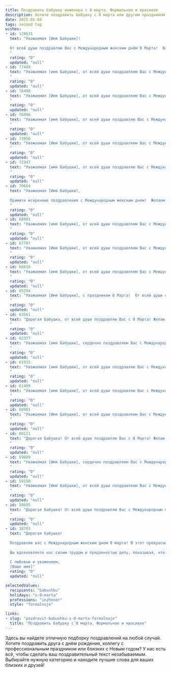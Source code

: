 ```yaml
---
title: Поздравить бабушку инженера с 8 марта. Формальное и красивое
description: Хотите поздравить бабушку с 8 марта или другим праздником? Наш ИИ создаст незабываемое поздравление, а вы обязательно выделитесь среди других.  
date: 2025-01-04
tags: second tag
wishes:
- id: 129631
  text: "Уважаемая [Имя Бабушки]!
  
  От всей души поздравляю Вас с Международным женским днём 8 Марта!  Ваши профессиональные достижения как инженера всегда вызывали восхищение, а  ваша мудрость и доброта — пример для всех нас. Желаю Вам крепкого здоровья,  радости,  семейного благополучия и  многих счастливых лет жизни!
  "
  rating: "0"
  updated: "null"
- id: 77449
  text: "Уважаемая [имя Бабушки], от всей души поздравляем Вас с Международным женским днем 8 Марта! Желаем Вам крепкого здоровья,  неиссякаемой энергии и вдохновения.  Пусть  Ваша жизнь будет наполнена радостью, любовью и заботой близких.  Особая благодарность за Ваш талант и вклад в развитие инженерной отрасли.
  "
  rating: "0"
  updated: "null"
- id: 76498
  text: "Уважаемая [Имя Бабушки], от всей души поздравляем Вас с Международным женским днем 8 Марта! Желаем Вам крепкого здоровья, неиссякаемой энергии, весеннего настроения и благополучия. Пусть Ваша жизнь будет наполнена радостью, теплом и заботой близких людей. Особую признательность выражаем Вам за Ваш труд и профессионализм как талантливого инженера.
  "
  rating: "0"
  updated: "null"
- id: 76496
  text: "Уважаемая [имя Бабушки], от всей души поздравляю Вас с Международным женским днем 8 Марта! Желаю Вам крепкого здоровья, неиссякаемой энергии и вдохновения, чтобы и впредь радовать мир своими талантами и знаниями! Пусть Ваша жизнь будет наполнена теплом, заботой и любовью близких людей. С праздником!
  "
  rating: "0"
  updated: "null"
- id: 73956
  text: "Уважаемая [Имя Бабушки], от всей души поздравляем Вас с Международным женским днем! Желаем Вам крепкого здоровья, благополучия и счастья! Пусть Ваша инженерная жилка  и дальше приносит плоды,  а каждый день будет наполнен яркими моментами и приятными эмоциями!
  "
  rating: "0"
  updated: "null"
- id: 72347
  text: "Уважаемая [имя Бабушки], от всей души поздравляю Вас с Международным женским днём 8 марта! Желаю Вам крепкого здоровья, бодрости духа, семейного тепла и благополучия. Пусть Ваша жизнь будет наполнена радостью, любовью и интересными событиями. С праздником, уважаемая [имя Бабушки], инженер от Бога!
  "
  rating: "0"
  updated: "null"
- id: 70664
  text: "Уважаемая [Имя Бабушки],
  
  Примите искренние поздравления с Международным женским днем!  Желаем Вам крепкого здоровья,  радости,  благополучия и мирного неба над головой. Пусть каждый день будет наполнен теплом, заботой близких и светлыми чувствами.  Особую благодарность выражаем Вам за Ваш труд  инженера, за ваш блестящий ум и талант.  Счастья Вам, Бабушка!
  "
  rating: "0"
  updated: "null"
- id: 68901
  text: "Уважаемая [имя Бабушки], от всей души поздравляем Вас с Международным женским днем 8 Марта! Пусть этот день принесет Вам множество радостных мгновений, а Ваше сердце будет согрето теплом любви и заботой близких. Желаем Вам крепкого здоровья, оптимизма, творческих успехов и благополучия!
  "
  rating: "0"
  updated: "null"
- id: 67707
  text: "Уважаемая [Имя Бабушки], от всей души поздравляем Вас с Международным женским днем! Желаем Вам крепкого здоровья, неиссякаемой энергии, вдохновения и  радостных моментов в жизни. Пусть Ваш профессионализм, инженерный талант и богатый опыт всегда будут востребованы и оценены по достоинству. С праздником!
  "
  rating: "0"
  updated: "null"
- id: 66618
  text: "Уважаемая [имя Бабушки], от всей души поздравляем Вас с Международным женским днем! Пусть этот день принесет  Вам  радость, улыбки и  теплоту. Желаем  Вам  крепкого здоровья, бодрости духа,  неиссякаемой энергии и  успеха в  Вашей  замечательной  профессии  инженера.
  "
  rating: "0"
  updated: "null"
- id: 65294
  text: "Уважаемая [Имя Бабушки], с праздником 8 Марта!  От всей души желаем Вам крепкого здоровья, ярких и радостных событий, весеннего настроения и вдохновения. Ваша самоотверженность и талант инженера всегда служили примером для всех. Пусть этот день будет наполнен теплом, любовью и заботой близких.
  "
  rating: "0"
  updated: "null"
- id: 63561
  text: "Дорогая Бабушка, от всей души поздравляю Вас с 8 Марта! Желаю Вам крепкого здоровья, оптимизма, неиссякаемой энергии и бесконечного вдохновения. Пусть каждый день приносит Вам радость, а Ваши инженерные таланты продолжают приносить пользу миру.
  "
  rating: "0"
  updated: "null"
- id: 62377
  text: "Уважаемая [имя Бабушки], сердечно поздравляем Вас с Международным женским днем! Желаем Вам крепкого здоровья, неиссякаемой энергии, радости и благополучия. Пусть Ваша жизнь будет полна светлых и счастливых моментов, а  огромный опыт и талант инженера продолжают вдохновлять и приносить пользу. С праздником!
  "
  rating: "0"
  updated: "null"
- id: 61915
  text: "Уважаемая [имя Бабушки], от всей души поздравляю Вас с Международным женским днем! Желаю Вам крепкого здоровья, неиссякаемой энергии, радости и тепла в душе. Пусть Ваша жизненная дорога будет светлой и увлекательной, а каждое мгновение приносит Вам удовлетворение. С праздником, дорогая Бабушка!
  "
  rating: "0"
  updated: "null"
- id: 61409
  text: "Уважаемая [имя Бабушки], от всей души поздравляю Вас с Международным женским днем! Желаю Вам крепкого здоровья, оптимизма, благополучия и долголетия. Пусть Ваш профессиональный опыт, инженерный талант и мудрость всегда будут востребованы. С праздником!
  "
  rating: "0"
  updated: "null"
- id: 60901
  text: "Уважаемая [Имя Бабушки], от всей души поздравляем Вас с Международным женским днем! Желаем Вам крепкого здоровья, благополучия и  радости. Пусть Ваша жизнь будет наполнена теплом, заботой и любовью близких. Пусть Ваш профессиональный опыт, инженерный талант и мудрость продолжают вдохновлять и приносить пользу. С праздником!
  "
  rating: "0"
  updated: "null"
- id: 60111
  text: "Дорогая Бабушка! От всей души поздравляю Вас с 8 Марта! Желаю Вам крепкого здоровья, весеннего настроения и бесконечного счастья. Пусть Ваша жизнь будет полна радости, тепла и заботы!
  "
  rating: "0"
  updated: "null"
- id: 59889
  text: "Уважаемая [Имя Бабушки], сердечно поздравляем Вас с Международным женским днём 8 Марта! Желаем Вам крепкого здоровья, бодрости духа, оптимизма и благополучия. Пусть Ваша жизнь будет полна радостных событий и приятных моментов. Мы глубоко ценим Ваш труд и вклад в инженерное дело, Ваше мастерство и профессионализм. С праздником!
  "
  rating: "0"
  updated: "null"
- id: 59190
  text: "Уважаемая [Имя Бабушки], от всей души поздравляем Вас с Международным женским днем 8 Марта! Желаем Вам крепкого здоровья, благополучия, радости и весеннего настроения. Пусть Ваш богатый опыт и профессионализм, как инженера, всегда будут востребованы, а Ваша жизнь будет наполнена любовью, заботой и вниманием близких.
  "
  rating: "0"
  updated: "null"
- id: 58695
  text: "Дорогая Бабушка! От всей души поздравляю Вас с Международным женским днем! Желаю Вам крепкого здоровья, неиссякаемой энергии и весеннего настроения. Пусть Ваша жизнь будет наполнена радостью, любовью и заботой близких.  Ваши инженерные таланты всегда служили примером для всех нас,  и мы  гордимся Вашими достижениями.  С праздником!
  "
  rating: "0"
  updated: "null"
- id: 38703
  text: "Дорогая бабушка!
  
  Поздравляю вас с Международным женским днем 8 марта! В этот прекрасный весенний день хочу выразить вам свою глубокую благодарность и уважение. Ваша безграничная мудрость и жизненный опыт, а также ваши замечательные достижения в профессии инженера служат для всех нас образцом силы и целеустремленности.
  
  Вы вдохновляете нас своим трудом и преданностью делу, показывая, что можно легко совмещать профессиональные успехи с заботой о семье. Пусть в вашей жизни всегда будут радость, счастье и здоровье, а каждый новый день приносит только положительные эмоции и приятные сюрпризы.
  
  С любовью и уважением,
  [Ваше имя]"
  rating: "0"
  updated: "null"

selectedValues:
  recipients: "babushku"
  holidays: "s-8-marta"
  professions: "inzhener"
  style: "formalnoje"

links:
- slug: "pozdravit-babushku-s-8-marta-formalnoje"
  title: "Поздравить бабушку с 8 марта. Формальное и красивое"
---
```


Здесь вы найдете отличную подборку поздравлений на любой случай.
Хотите поздравить друга с днём рождения, коллегу с профессиональным праздником или близких с Новым годом? У нас есть всё, чтобы сделать ваш поздравительный текст незабываемым. Выбирайте нужную категорию и находите лучшие слова для ваших близких и друзей!
